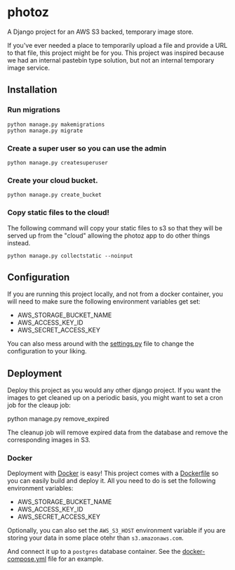 # photoz

A Django project for an AWS S3 backed, temporary image store.

If you've ever needed a place to temporarily upload a file and provide a
URL to that file, this project might be for you. This project was inspired
because we had an internal pastebin type solution, but not an internal
temporary image service.

## Installation

### Run migrations

    python manage.py makemigrations
    python manage.py migrate

### Create a super user so you can use the admin

    python manage.py createsuperuser

### Create your cloud bucket.

    python manage.py create_bucket

### Copy static files to the cloud!

The following command will copy your static files to s3 so that they will be
served up from the "cloud" allowing the photoz app to do other things instead.

    python manage.py collectstatic --noinput

## Configuration

If you are running this project locally, and not from a docker container,
you will need to make sure the following environment variables get set:

* AWS_STORAGE_BUCKET_NAME
* AWS_ACCESS_KEY_ID
* AWS_SECRET_ACCESS_KEY

You can also mess around with the [settings.py](photoz/settings.py) file
to change the configuration to your liking.

## Deployment

Deploy this project as you would any other django project. If you want the
images to get cleaned up on a periodic basis, you might want to set a cron
job for the cleaup job:

   python manage.py remove_expired

The cleanup job will remove expired data from the database and remove the
corresponding images in S3.

### Docker

Deployment with [Docker](https://www.docker.com/) is easy! This project comes
with a [Dockerfile](Dockerfile) so you can easily build and deploy it. All
you need to do is set the following environment variables:

* AWS_STORAGE_BUCKET_NAME
* AWS_ACCESS_KEY_ID
* AWS_SECRET_ACCESS_KEY

Optionally, you can also set the `AWS_S3_HOST` environment variable if you
are storing your data in some place otehr than `s3.amazonaws.com`.

And connect it up to a `postgres` database container. See the
[docker-compose.yml](docker-compose.yml) file for an example.
